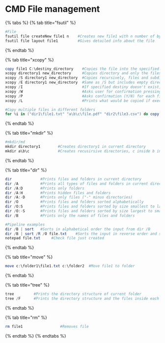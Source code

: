# CMD File management



{% tabs %}
{% tab title="fsutil" %}
```powershell
#File
fsutil file createNew file1 n    #Creates new file1 with n number of bytes  ?To create the pre-defined size it uses invisible characters, you can delete them
fsutil file layout file1         #Gives detailed info about the file


```
{% endtab %}

{% tab title="xcopy" %}
```powershell
copy file1 C:\destiny_directory    #Copies the file into the specified directory
xcopy directory1 new_directory     #Copies directory and only the files inside (no subdirectories)
xcopy /S directory1 new_directory  #Copies recursively, files and subdirectories and its files
xcopy /E directory1 new_directory  #Same as /S but includes empty directories too
xcopy /I                           #If specified destiny doesn't exist, it supposes its a directory and creates it
xcopy /W                           #Asks user for confirmation pressing a key before copying
xcopy /P                           #Asks confirmation (Y/N) for each file is going to copy
xcopy /L                           #Prints what would be copied if executed, but doesn't copy, needs to be removed before

#Copy multiple files in different folders
for %i in ("dir1\file1.txt" "a\b\c\file.pdf" "dir2\file3.csv") do copy %i Destiny\
```
{% endtab %}

{% tab title="mkdir" %}
```powershell
#mkdir/md
mkdir directory1        #Creates directory1 in current directory
mkdir a\b\c             #Creates recusirsive directories, c inside b inside a

```
{% endtab %}

{% tab title="dir" %}
```powershell
dir             #Prints files and folders in current directory
dir /A          #Prints all types of files and folders in current directory
dir /A:D        #Prints only folders
dir /A:H        #Prints hidden files and folders
dir /A:-D       #Prints only files ("-" minus directories)
dir /O          #Prints files and folders sorted alphabetically
dir /O:S        #Prints files and folders sorted by size smallest to largest
dir /O:-S       #Prints files and folders sorted by size largest to smallest
dir /B          #Prints only the names of files and folders

#Pipeline examples
dir /B | sort   #Sorts in alphabetical order the input from dir /B
dir /B | sort /R /O file.txt    #Sorts the input in reverse order and saves the output into a file
notepad file.txt     #Check file just created

```
{% endtab %}

{% tab title="move" %}
```powershell
move c:\folder1\file1.txt c:\folder2  #Move file1 to folder

```
{% endtab %}

{% tab title="tree" %}
```powershell
tree         #Prints the directory structure of current folder
tree /F      #Prints the directory structure and the files inside each

```
{% endtab %}

{% tab title="rm" %}
```powershell
rm file1                 #Removes file

```
{% endtab %}
{% endtabs %}
